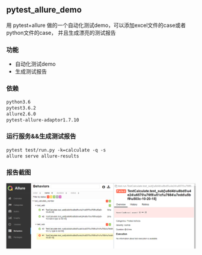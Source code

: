 ## pytest_allure_demo
用 pytest+allure 做的一个自动化测试demo，可以添加excel文件的case或者python文件的case，
并且生成漂亮的测试报告

### 功能
- 自动化测试demo
- 生成测试报告

### 依赖
    python3.6
    pytest3.6.2
    allure2.6.0
    pytest-allure-adaptor1.7.10

### 运行服务&&生成测试报告
    pytest test/run.py -k=calculate -q -s
    allure serve allure-results
  
### 报告截图
![报告截图](screenshot/test.png "报告截图")
    
    


